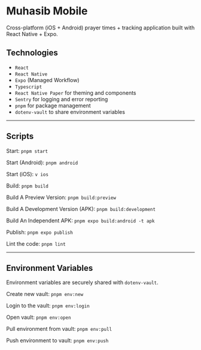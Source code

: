 # Muhasib Mobile

Cross-platform (iOS + Android) prayer times + tracking application built with React Native + Expo.

## Technologies

- `React`
- `React Native`
- `Expo` (Managed Workflow)
- `Typescript`
- `React Native Paper` for theming and components
- `Sentry` for logging and error reporting
- `pnpm` for package management
- `dotenv-vault` to share environment variables

---

## Scripts

Start: `pnpm start`

Start (Android): `pnpm android`

Start (iOS): `v ios`

Build: `pnpm build`

Build A Preview Version: `pnpm build:preview`

Build A Development Version (APK): `pnpm build:development`

Build An Independent APK: `pnpm expo build:android -t apk`

Publish: `pnpm expo publish`

Lint the code: `pnpm lint`

---

## Environment Variables

Environment variables are securely shared with `dotenv-vault`.

Create new vault: `pnpm env:new`

Login to the vault: `pnpm env:login`

Open vault: `pnpm env:open`

Pull environment from vault: `pnpm env:pull`

Push environment to vault: `pnpm env:push`
